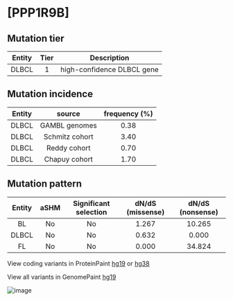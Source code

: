 # [PPP1R9B]

## Mutation tier

|Entity|Tier|Description               |
|:------:|:----:|--------------------------|
|DLBCL |1   |high-confidence DLBCL gene|
## Mutation incidence

|Entity|source        |frequency (%)|
|:------:|:--------------:|:-------------:|
|DLBCL |GAMBL genomes |0.38         |
|DLBCL |Schmitz cohort|3.40         |
|DLBCL |Reddy cohort  |0.70         |
|DLBCL |Chapuy cohort |1.70         |

## Mutation pattern

|Entity|aSHM|Significant selection|dN/dS (missense)|dN/dS (nonsense)|
|:------:|:----:|:---------------------:|:----------------:|:----------------:|
|BL    |No  |No                   |1.267           |10.265          |
|DLBCL |No  |No                   |0.632           | 0.000          |
|FL    |No  |No                   |0.000           |34.824          |



View coding variants in ProteinPaint [hg19](https://www.bcgsc.ca/downloads/morinlab/GAMBL/test/genes/PPP1R9B_protein.html)  or [hg38](https://www.bcgsc.ca/downloads/morinlab/GAMBL/test/genes/PPP1R9B_protein_hg38.html)

View all variants in GenomePaint [hg19](https://www.bcgsc.ca/downloads/morinlab/GAMBL/test/genes/PPP1R9B.html)

![image](../../images/proteinpaint/PPP1R9B.svg)
